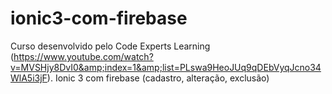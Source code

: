 # ionic3-com-firebase
Curso desenvolvido pelo Code Experts Learning (https://www.youtube.com/watch?v=MVSHjy8DvI0&amp;index=1&amp;list=PLswa9HeoJUq9qDEbVyqJcno34WlA5i3jF). Ionic 3 com firebase (cadastro, alteração, exclusão)

